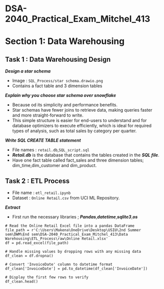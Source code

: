 # DSA-2040_Practical_Exam_Mitchel_413

# Section 1: Data Warehousing
## Task 1 : Data Warehousing Design
***Design a star schema***
- Image : `SQL_Process/star schema.drawio.png`
- Contains a fact table and 3 dimension tables

***Explain why you choose star schema over snowflake***
- Because od its simplicity and performance benefits.
- Star schemas have fewer joins to retrieve data, making queries faster and more straight-forward to write.
- This simple structure is easier for end-users to understand and for database optimizers to execute efficiently, which is ideal for required types of analysis, such as total sales by category per quarter.

***Write SQL CREATE TABLE statement***
- File names : `retail.db`,`SQL_script.sql`
- ***Retail.db*** is the database that contains the tables created in the ***SQL file***.
- Have one fact table called fact_sales and three dimension tables; dim_time,dim_customer and dim_product.

## Task 2 : ETL Process
- File name : `etl_retail.ipynb`
- Dataset : `Online Retail.csv` from UCI ML Repository.

***Extract***
- First run the necessary libraries ; ***Pandas***,***datetime***,***sqlite3***,***os***
```
# Read the Online Retail Excel file into a pandas DataFrame
file_path = r'C:\Users\Makena\OneDrive\Desktop\USIU\2nd Summer sem\DWM\End sem\DSA-2040_Practical_Exam_Mitchel_413\Data Warehousing\ETL_Process\raw\Online Retail.xlsx'
df = pd.read_excel(file_path)

# Handle missing values by dropping rows with any missing data
df_clean = df.dropna()

# Convert 'InvoiceDate' column to datetime format
df_clean['InvoiceDate'] = pd.to_datetime(df_clean['InvoiceDate'])

# Display the first few rows to verify
df_clean.head()
```